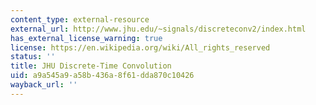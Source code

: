 ```yaml
---
content_type: external-resource
external_url: http://www.jhu.edu/~signals/discreteconv2/index.html
has_external_license_warning: true
license: https://en.wikipedia.org/wiki/All_rights_reserved
status: ''
title: JHU Discrete-Time Convolution
uid: a9a545a9-a58b-436a-8f61-dda870c10426
wayback_url: ''
---
```

